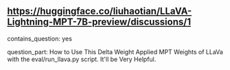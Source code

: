 ## https://huggingface.co/liuhaotian/LLaVA-Lightning-MPT-7B-preview/discussions/1

contains_question: yes

question_part: How to Use This Delta Weight Applied MPT Weights of LLaVa with the eval/run_llava.py script. It'll be Very Helpful.